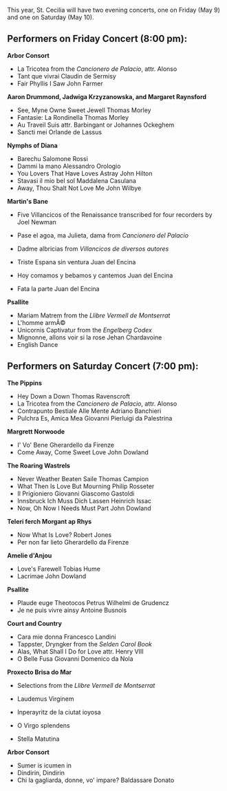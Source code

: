 This year, St. Cecilia will have two evening concerts, one on Friday (May 9) and one on Saturday (May 10).  

## Performers on Friday Concert (8:00 pm):

**Arbor Consort**

*   La Tricotea from the _Cancionero de Palacio_, attr. Alonso
*   Tant que vivrai Claudin de Sermisy
*   Fair Phyllis I Saw John Farmer

**Aaron Drummond, Jadwiga Krzyzanowska, and Margaret Raynsford**

*   See, Myne Owne Sweet Jewell Thomas Morley
*   Fantasie: La Rondinella Thomas Morley
*   Au Traveil Suis attr. Barbingant or Johannes Ockeghem
*   Sancti mei Orlande de Lassus

**Nymphs of Diana**

*   Barechu Salomone Rossi
*   Dammi la mano Alessandro Orologio
*   You Lovers That Have Loves Astray John Hilton
*   Stavasi il mio bel sol Maddalena Casulana
*   Away, Thou Shalt Not Love Me John Wilbye

**Martin's Bane**

*   Five Villancicos of the Renaissance transcribed for four recorders by Joel Newman

*   Pase el agoa, ma Julieta, dama from _Cancionero del Palacio_
*   Dadme albricias from _Villancicos de diversos autores_
*   Triste Espana sin ventura Juan del Encina
*   Hoy comamos y bebamos y cantemos Juan del Encina
*   Fata la parte Juan del Encina

**Psallite**

*   Mariam Matrem from the _Llibre Vermell de Montserrat_
*   L'homme armÃ©
*   Unicornis Captivatur from the _Engelberg Codex_
*   Mignonne, allons voir si la rose Jehan Chardavoine
*   English Dance

## Performers on Saturday Concert (7:00 pm):

**The Pippins**

*   Hey Down a Down Thomas Ravenscroft
*   La Tricotea from the _Cancionero de Palacio_, attr. Alonso
*   Contrapunto Bestiale Alle Mente Adriano Banchieri
*   Pulchra Es, Amica Mea Giovanni Pierluigi da Palestrina

**Margrett Norwoode**

*   I' Vo' Bene Gherardello da Firenze
*   Come Away, Come Sweet Love John Dowland

**The Roaring Wastrels**

*   Never Weather Beaten Saile Thomas Campion
*   What Then Is Love But Mourning Philip Rosseter
*   Il Prigioniero Giovanni Giascomo Gastoldi
*   Innsbruck Ich Muss Dich Lassen Heinrich Issac
*   Now, Oh Now I Needs Must Part John Dowland

**Teleri ferch Morgant ap Rhys**

*   Now What Is Love? Robert Jones
*   Per non far lieto Gherardello da Firenze

**Amelie d'Anjou**

*   Love's Farewell Tobias Hume
*   Lacrimae John Dowland

**Psallite**

*   Plaude euge Theotocos Petrus Wilhelmi de Grudencz
*   Je ne puis vivre ainsy Antoine Busnois

**Court and Country**

*   Cara mie donna Francesco Landini
*   Tappster, Dryngker from the _Selden Carol Book_
*   Alas, What Shall I Do for Love attr. Henry VIII
*   O Belle Fusa Giovanni Domenico da Nola

**Proxecto Brisa do Mar**

*   Selections from the _Llibre Vermell de Montserrat_

*   Laudemus Virginem
*   Inperayritz de la ciutat ioyosa
*   O Virgo splendens
*   Stella Matutina

**Arbor Consort**

*   Sumer is icumen in
*   Dindirin, Dindirin
*   Chi la gagliarda, donne, vo' impare? Baldassare Donato
